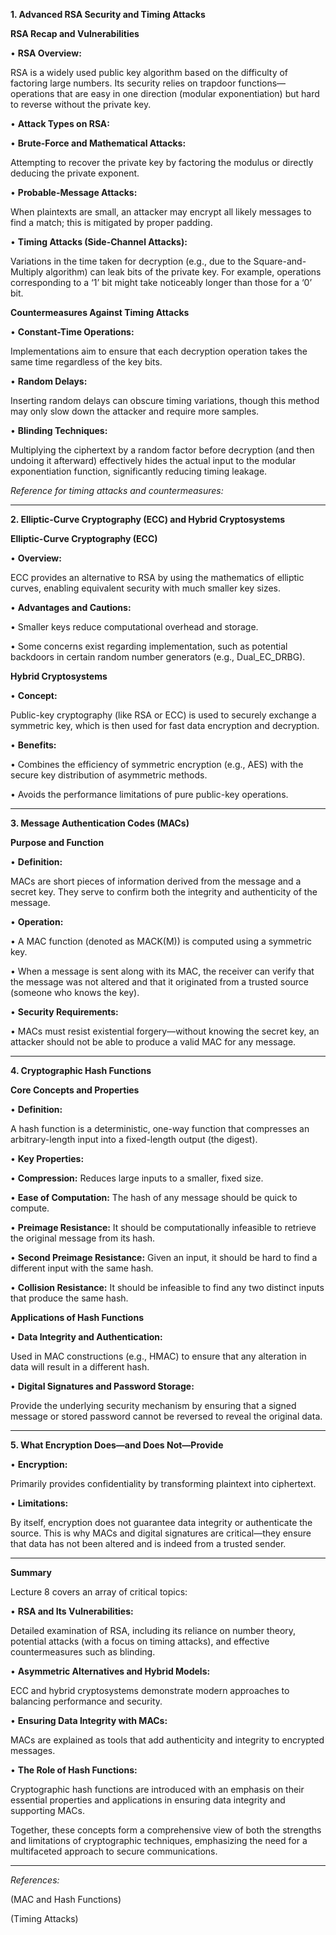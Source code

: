  
**1. Advanced RSA Security and Timing Attacks**

  

**RSA Recap and Vulnerabilities**

• **RSA Overview:**

RSA is a widely used public key algorithm based on the difficulty of factoring large numbers. Its security relies on trapdoor functions—operations that are easy in one direction (modular exponentiation) but hard to reverse without the private key.

• **Attack Types on RSA:**

• **Brute-Force and Mathematical Attacks:**

Attempting to recover the private key by factoring the modulus or directly deducing the private exponent.

• **Probable-Message Attacks:**

When plaintexts are small, an attacker may encrypt all likely messages to find a match; this is mitigated by proper padding.

• **Timing Attacks (Side-Channel Attacks):**

Variations in the time taken for decryption (e.g., due to the Square-and-Multiply algorithm) can leak bits of the private key. For example, operations corresponding to a ‘1’ bit might take noticeably longer than those for a ‘0’ bit.

  

**Countermeasures Against Timing Attacks**

• **Constant-Time Operations:**

Implementations aim to ensure that each decryption operation takes the same time regardless of the key bits.

• **Random Delays:**

Inserting random delays can obscure timing variations, though this method may only slow down the attacker and require more samples.

• **Blinding Techniques:**

Multiplying the ciphertext by a random factor before decryption (and then undoing it afterward) effectively hides the actual input to the modular exponentiation function, significantly reducing timing leakage.

_Reference for timing attacks and countermeasures:_ 

---

**2. Elliptic-Curve Cryptography (ECC) and Hybrid Cryptosystems**

  

**Elliptic-Curve Cryptography (ECC)**

• **Overview:**

ECC provides an alternative to RSA by using the mathematics of elliptic curves, enabling equivalent security with much smaller key sizes.

• **Advantages and Cautions:**

• Smaller keys reduce computational overhead and storage.

• Some concerns exist regarding implementation, such as potential backdoors in certain random number generators (e.g., Dual_EC_DRBG).

  

**Hybrid Cryptosystems**

• **Concept:**

Public-key cryptography (like RSA or ECC) is used to securely exchange a symmetric key, which is then used for fast data encryption and decryption.

• **Benefits:**

• Combines the efficiency of symmetric encryption (e.g., AES) with the secure key distribution of asymmetric methods.

• Avoids the performance limitations of pure public-key operations.

---

**3. Message Authentication Codes (MACs)**

  

**Purpose and Function**

• **Definition:**

MACs are short pieces of information derived from the message and a secret key. They serve to confirm both the integrity and authenticity of the message.

• **Operation:**

• A MAC function (denoted as MACK(M)) is computed using a symmetric key.

• When a message is sent along with its MAC, the receiver can verify that the message was not altered and that it originated from a trusted source (someone who knows the key).

• **Security Requirements:**

• MACs must resist existential forgery—without knowing the secret key, an attacker should not be able to produce a valid MAC for any message.

---

**4. Cryptographic Hash Functions**

  

**Core Concepts and Properties**

• **Definition:**

A hash function is a deterministic, one-way function that compresses an arbitrary-length input into a fixed-length output (the digest).

• **Key Properties:**

• **Compression:** Reduces large inputs to a smaller, fixed size.

• **Ease of Computation:** The hash of any message should be quick to compute.

• **Preimage Resistance:** It should be computationally infeasible to retrieve the original message from its hash.

• **Second Preimage Resistance:** Given an input, it should be hard to find a different input with the same hash.

• **Collision Resistance:** It should be infeasible to find any two distinct inputs that produce the same hash.

  

**Applications of Hash Functions**

• **Data Integrity and Authentication:**

Used in MAC constructions (e.g., HMAC) to ensure that any alteration in data will result in a different hash.

• **Digital Signatures and Password Storage:**

Provide the underlying security mechanism by ensuring that a signed message or stored password cannot be reversed to reveal the original data.

---

**5. What Encryption Does—and Does Not—Provide**

• **Encryption:**

Primarily provides confidentiality by transforming plaintext into ciphertext.

• **Limitations:**

By itself, encryption does not guarantee data integrity or authenticate the source. This is why MACs and digital signatures are critical—they ensure that data has not been altered and is indeed from a trusted sender.

---

**Summary**

  

Lecture 8 covers an array of critical topics:

• **RSA and Its Vulnerabilities:**

Detailed examination of RSA, including its reliance on number theory, potential attacks (with a focus on timing attacks), and effective countermeasures such as blinding.

• **Asymmetric Alternatives and Hybrid Models:**

ECC and hybrid cryptosystems demonstrate modern approaches to balancing performance and security.

• **Ensuring Data Integrity with MACs:**

MACs are explained as tools that add authenticity and integrity to encrypted messages.

• **The Role of Hash Functions:**

Cryptographic hash functions are introduced with an emphasis on their essential properties and applications in ensuring data integrity and supporting MACs.

  

Together, these concepts form a comprehensive view of both the strengths and limitations of cryptographic techniques, emphasizing the need for a multifaceted approach to secure communications.

---

_References:_

(MAC and Hash Functions)

(Timing Attacks)